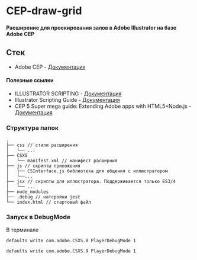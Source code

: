 # CEP-draw-grid

#### Расширение для проекирования залов в Adobe Illustrator на базе Adobe CEP

## Стек
- Adobe CEP  - [Документация](https://github.com/Adobe-CEP)

#### Полезные ссылки
- ILLUSTRATOR SCRIPTING - [Документация](https://www.adobe.com/devnet/illustrator/scripting.html)
- Illustrator Scripting Guide - [Документация](https://illustrator-scripting-guide.readthedocs.io/)
- CEP 5 Super mega guide: Extending Adobe apps with HTML5+Node.js - [Документация](https://aphall.com/2014/08/cep-mega-guide-en/)


### Структура папок
````
.
├── css // стили расширения
│   └── ...
├── CSXS
│   └── manifest.xml // манифест расширния
├── js // скрипты приложения
│   ├── CSInterface.js библиотека для общения с иллюстратором
│   └──...
├── jsx // скрипты для иллюстратора. Поддерживается только ES3/4
│   └── ...
├── node_modules
├── .debug // натсройки jest
└── index.html // стартовый файл
````
### Запуск в DebugMode

В терминале
````
defaults write com.adobe.CSXS.8 PlayerDebugMode 1

defaults write com.adobe.CSXS.9 PlayerDebugMode 1
````
